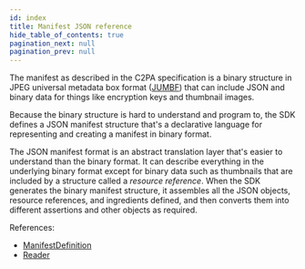 ```yaml
---
id: index
title: Manifest JSON reference
hide_table_of_contents: true
pagination_next: null
pagination_prev: null
---
```


The manifest as described in the C2PA specification is a binary structure in JPEG universal metadata box format ([JUMBF](https://www.iso.org/standard/84635.html)) that can include JSON and binary data for things like encryption keys and thumbnail images.

Because the binary structure is hard to understand and program to, the SDK defines a JSON manifest structure that's a declarative language for representing and creating a manifest in binary format.

The JSON manifest format is an abstract translation layer that's easier to understand than the binary format. It can describe everything in the underlying binary format except for binary data such as thumbnails that are included by a structure called a _resource reference_. When the SDK generates the binary manifest structure, it assembles all the JSON objects, resource references, and ingredients defined, and then converts them into different assertions and other objects as required.

References:

- [ManifestDefinition](manifest-def.mdx)
- [Reader](reader.mdx)